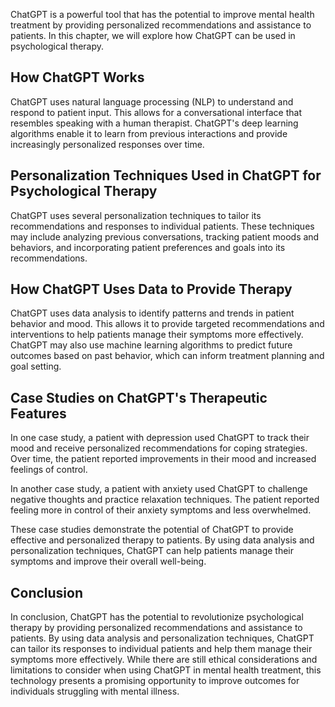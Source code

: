 

ChatGPT is a powerful tool that has the potential to improve mental health treatment by providing personalized recommendations and assistance to patients. In this chapter, we will explore how ChatGPT can be used in psychological therapy.

How ChatGPT Works
-----------------

ChatGPT uses natural language processing (NLP) to understand and respond to patient input. This allows for a conversational interface that resembles speaking with a human therapist. ChatGPT's deep learning algorithms enable it to learn from previous interactions and provide increasingly personalized responses over time.

Personalization Techniques Used in ChatGPT for Psychological Therapy
--------------------------------------------------------------------

ChatGPT uses several personalization techniques to tailor its recommendations and responses to individual patients. These techniques may include analyzing previous conversations, tracking patient moods and behaviors, and incorporating patient preferences and goals into its recommendations.

How ChatGPT Uses Data to Provide Therapy
----------------------------------------

ChatGPT uses data analysis to identify patterns and trends in patient behavior and mood. This allows it to provide targeted recommendations and interventions to help patients manage their symptoms more effectively. ChatGPT may also use machine learning algorithms to predict future outcomes based on past behavior, which can inform treatment planning and goal setting.

Case Studies on ChatGPT's Therapeutic Features
----------------------------------------------

In one case study, a patient with depression used ChatGPT to track their mood and receive personalized recommendations for coping strategies. Over time, the patient reported improvements in their mood and increased feelings of control.

In another case study, a patient with anxiety used ChatGPT to challenge negative thoughts and practice relaxation techniques. The patient reported feeling more in control of their anxiety symptoms and less overwhelmed.

These case studies demonstrate the potential of ChatGPT to provide effective and personalized therapy to patients. By using data analysis and personalization techniques, ChatGPT can help patients manage their symptoms and improve their overall well-being.

Conclusion
----------

In conclusion, ChatGPT has the potential to revolutionize psychological therapy by providing personalized recommendations and assistance to patients. By using data analysis and personalization techniques, ChatGPT can tailor its responses to individual patients and help them manage their symptoms more effectively. While there are still ethical considerations and limitations to consider when using ChatGPT in mental health treatment, this technology presents a promising opportunity to improve outcomes for individuals struggling with mental illness.
